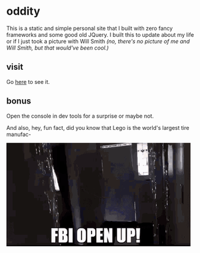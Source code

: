 
# oddity

This is a static and simple personal site that I built with zero fancy frameworks and some good old JQuery. I built this to update about my life or if I just took a picture with Will Smith *(no, there's no picture of me and Will Smith, but that would've been cool.)*

## visit

Go [here](https://vivekta.surge.sh) to see it.

## bonus

Open the console in dev tools for a surprise or maybe not. 

And also, hey, fun fact, did you know that Lego is the world's largest tire manufac-

![fbi-gif](./assets/tenor.gif)